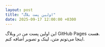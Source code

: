 ```yaml
---
layout: post
title: "اولین پست بلاگ"
date: 2025-09-17 12:00:00 +0300
---
```


این اولین پست من در وبلاگ GitHub Pages هست.  
اینجا می‌تونم متن، لینک و تصویر اضافه کنم.  
